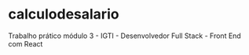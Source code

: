 # calculodesalario
Trabalho prático módulo 3 - IGTI - Desenvolvedor Full Stack - Front End com React
